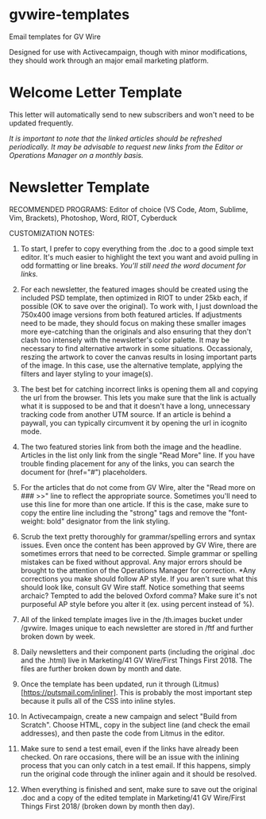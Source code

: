 # gvwire-templates
Email templates for GV Wire

Designed for use with Activecampaign, though with minor modifications, they should work through an major email marketing platform.

# Welcome Letter Template

This letter will automatically send to new subscribers and won't need to be updated frequently.

*It is important to note that the linked articles should be refreshed periodically. It may be advisable to request new links from the Editor or Operations Manager on a monthly basis.*

# Newsletter Template

RECOMMENDED PROGRAMS: Editor of choice (VS Code, Atom, Sublime, Vim, Brackets), Photoshop, Word, RIOT, Cyberduck

CUSTOMIZATION NOTES:

1. To start, I prefer to copy everything from the .doc to a good simple text editor. It's much easier to highlight the text you want and avoid pulling in odd formatting or line breaks. *You'll still need the word document for links.*

1. For each newsletter, the featured images should be created using the included PSD template, then optimized in RIOT to under 25kb each, if possible (OK to save over the original). To work with, I just download the 750x400 image versions from both featured articles. If adjustments need to be made, they should focus on making these smaller images more eye-catching than the originals and also ensuring that they don't clash too intensely with the newsletter's color palette. It may be necessary to find alternative artwork in some situations. Occassionaly, reszing the artwork to cover the canvas results in losing important parts of the image. In this case, use the alternative template, applying the filters and layer styling to your image(s).

1. The best bet for catching incorrect links is opening them all and copying the url from the browser. This lets you make sure that the link is actually what it is supposed to be and that it doesn't have a long, unnecessary tracking code from another UTM source. If an article is behind a paywall, you can typically circumvent it by opening the url in icognito mode.

1. The two featured stories link from both the image and the headline. Articles in the list only link from the single "Read More" line. If you have trouble finding placement for any of the links, you can search the document for (href="#") placeholders.

1. For the articles that do not come from GV Wire, alter the "Read more on ### >>" line to reflect the appropriate source. Sometimes you'll need to use this line for more than one article. If this is the case, make sure to copy the entire line including the "strong" tags and remove the "font-weight: bold" designator from the link styling.

1. Scrub the text pretty thoroughly for grammar/spelling errors and syntax issues. Even once the content has been approved by GV Wire, there are sometimes errors that need to be corrected. Simple grammar or spelling mistakes can be fixed without approval. Any major errors should be brought to the attention of the Operations Manager for correction. *Any corrections you make should follow AP style. If you aren't sure what this should look like, consult GV Wire staff. Notice something that seems archaic? Tempted to add the beloved Oxford comma? Make sure it's not purposeful AP style before you alter it (ex. using percent instead of %).

1. All of the linked template images live in the /th.images bucket under /gvwire. Images unique to each newsletter are stored in /ftf and further broken down by week.

1. Daily newsletters and their component parts (including the original .doc and the .html) live in Marketing/41 GV Wire/First Things First 2018. The files are further broken down by month and date.

1. Once the template has been updated, run it through (Litmus)[https://putsmail.com/inliner]. This is probably the most important step because it pulls all of the CSS into inline styles.

1. In Activecampaign, create a new campaign and select "Build from Scratch". Choose HTML, copy in the subject line (and check the email addresses), and then paste the code from Litmus in the editor.

1. Make sure to send a test email, even if the links have already been checked. On rare occasions, there will be an issue with the inlining process that you can only catch in a test email. If this happens, simply run the original code through the inliner again and it should be resolved.

1. When everything is finished and sent, make sure to save out the original .doc and a copy of the edited template in Marketing/41 GV Wire/First Things First 2018/ (broken down by month then day).
